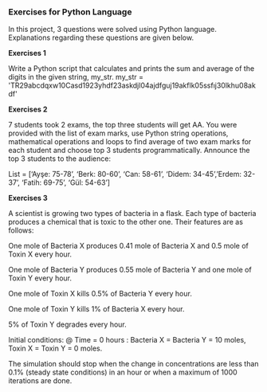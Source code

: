 ### Exercises for Python Language

In this project, 3 questions were solved using Python language. Explanations regarding these questions are given below.

**Exercises 1**

Write a Python script that calculates and prints the sum and average of the digits in the given string, my_str.
my_str = 'TR29abcdqxw10Casd1923yhdf23askdjl04ajdfguj19akflk05ssfıj30lkhu08akdf'

**Exercises 2**

7 students took 2 exams, the top three students will get AA. You were provided with the list of exam marks, use Python string operations, mathematical operations and loops to find average of two exam marks for each student and choose top 3 students programmatically. Announce the top 3 students to the audience:  

List = [‘Ayşe: 75-78’, ‘Berk: 80-60’, ‘Can: 58-61’, ‘Didem: 34-45’,’Erdem: 32-37’, ‘Fatih: 69-75’, ‘Gül: 54-63’] 

**Exercises 3**

A scientist is growing two types of bacteria in a flask. Each type of bacteria produces a chemical that is toxic to the other one. Their features are as follows: 

One mole of Bacteria X produces 0.41 mole of Bacteria X and 0.5 mole of Toxin X every hour. 

One mole of Bacteria Y produces 0.55 mole of Bacteria Y and one mole of Toxin Y every hour. 

One mole of Toxin X kills 0.5% of Bacteria Y every hour. 

One mole of Toxin Y kills 1% of Bacteria X every hour. 

5% of Toxin Y degrades every hour. 

Initial conditions: @ Time = 0 hours : Bacteria X = Bacteria Y = 10 moles, Toxin X = Toxin Y = 0 moles. 

The simulation should stop when the change in concentrations are less than 0.1% (steady state conditions) in an hour or when a maximum of 1000 iterations are done.
